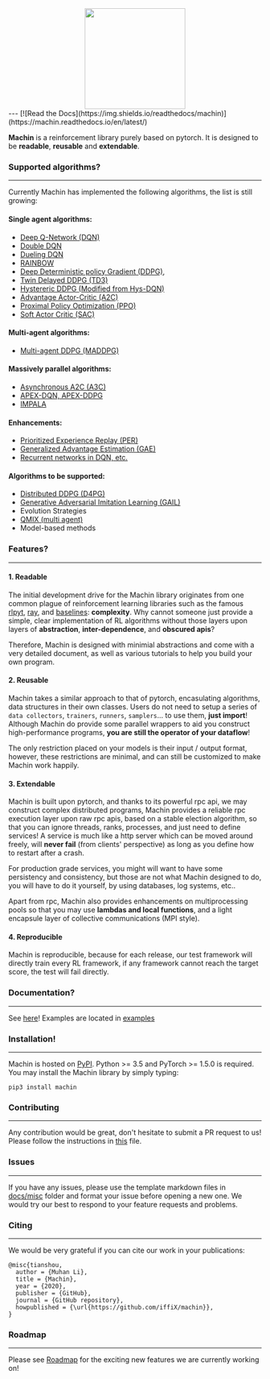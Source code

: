 <div align="center">
	<a href="https://machin.readthedocs.io">
		<img width="auto" height="200px" src="https://machin.readthedocs.io/en/latest/_static/icon.svg">
	</a>
</div>
---
[![Read the Docs](https://img.shields.io/readthedocs/machin)](https://machin.readthedocs.io/en/latest/)

**Machin** is a reinforcement library purely based on pytorch. It is designed to be **readable**, **reusable** and **extendable**.


### Supported algorithms? 
---
Currently Machin has implemented the following algorithms, the list is still growing:

#### Single agent algorithms:
* [Deep Q-Network (DQN)](https://storage.googleapis.com/deepmind-media/dqn/DQNNaturePaper.pdf)
* [Double DQN](https://arxiv.org/pdf/1509.06461.pdf)
* [Dueling DQN](https://arxiv.org/abs/1511.06581)
* [RAINBOW](https://arxiv.org/abs/1710.02298)
* [Deep Deterministic policy Gradient (DDPG)](https://arxiv.org/pdf/1509.02971.pdf), 
* [Twin Delayed DDPG (TD3)](https://arxiv.org/pdf/1802.09477.pdf)
* [Hystereric DDPG (Modified from Hys-DQN)](https://hal.archives-ouvertes.fr/hal-00187279/document)
* [Advantage Actor-Critic (A2C)](https://openai.com/blog/baselines-acktr-a2c/)
* [Proximal Policy Optimization (PPO)](https://arxiv.org/pdf/1707.06347.pdf)
* [Soft Actor Critic (SAC)](https://arxiv.org/pdf/1812.05905.pdf)

#### Multi-agent algorithms:
* [Multi-agent DDPG (MADDPG)](https://arxiv.org/pdf/1706.02275.pdf)

#### Massively parallel algorithms:
* [Asynchronous A2C (A3C)](https://arxiv.org/abs/1602.01783)
* [APEX-DQN, APEX-DDPG](https://arxiv.org/pdf/1803.00933)
* [IMPALA](https://arxiv.org/pdf/1802.01561)

#### Enhancements:
* [Prioritized Experience Replay (PER)](https://arxiv.org/pdf/1511.05952.pdf)
* [Generalized Advantage Estimation (GAE)](https://arxiv.org/pdf/1506.02438.pdf)
* [Recurrent networks in DQN, etc.](https://arxiv.org/pdf/1507.06527.pdf)
#### Algorithms to be supported:
* [Distributed DDPG (D4PG)](https://arxiv.org/abs/1804.08617)
* [Generative Adversarial Imitation Learning (GAIL)](https://arxiv.org/abs/1606.03476)
* Evolution Strategies
* [QMIX (multi agent)](https://arxiv.org/abs/1803.11485)
* Model-based methods

### Features?
---
#### 1. Readable

The initial development drive for the Machin library originates from one common plague of reinforcement learning libraries such as the famous [rlpyt](https://github.com/astooke/rlpyt), [ray](https://github.com/ray-project/ray), and [baselines](https://github.com/openai/baselines): **complexity**. Why cannot someone just provide a simple, clear implementation of RL algorithms without those layers upon layers of **abstraction**, **inter-dependence**,  and **obscured apis**? 

Therefore, Machin is designed with minimial abstractions and come with a very detailed document, as well as various tutorials to help you build your own program.

#### 2. Reusable

Machin takes a similar approach to that of pytorch, encasulating algorithms, data structures in their own classes. Users do not need to setup a series of `data collectors`, `trainers`, `runners`, `samplers`... to use them, **just import**! Although Machin do provide some parallel wrappers to aid you construct high-performance programs, **you are still the operator of your dataflow**! 

The only restriction placed on your models is their input / output format, however, these restrictions are minimal, and can still be customized to make Machin work happily. 

#### 3. Extendable
Machin is built upon pytorch, and thanks to its powerful rpc api, we may construct complex distributed programs, Machin provides a reliable rpc execution layer upon raw rpc apis, based on a stable election algorithm, so that you can ignore threads, ranks, processes, and just need to define services! A service is much like a http server which can be moved around freely, will **never fail** (from clients' perspective) as long as you define how to restart after a crash. 

For production grade services, you might will want to have some persistency and consistency, but those are not what Machin designed to do, you will have to do it yourself, by using databases, log systems, etc..

Apart from rpc, Machin also provides enhancements on multiprocessing pools so that you may use **lambdas and local functions**, and a light encapsule layer of collective communications (MPI style).

#### 4. Reproducible
Machin is reproducible, because for each release, our test framework will directly train every RL framework, if any framework cannot reach the target score, the test will fail directly.


### Documentation?
---
See [here](https://machin.readthedocs.io/)! Examples are located in [examples](https://github.com/iffiX/machin/tree/master/examples)

### Installation!
---
Machin is hosted on [PyPI](https://pypi.org/project/machin/). Python >= 3.5 and PyTorch >= 1.5.0 is required. You may install the Machin library by simply typing:
```
pip3 install machin
```

### Contributing
---
Any contribution would be great, don't hesitate to submit a PR request to us! Please follow the instructions in [this](https://github.com/iffiX/machin/tree/master/docs/misc/contribute.md) file.

### Issues
---
If you have any issues, please use the template markdown files in [docs/misc](https://github.com/iffiX/machin/tree/master/docs/misc) folder and  format your issue before opening a new one. We would try our best to respond to your feature requests and problems.

### Citing
---
We would be very grateful if you can cite our work in your publications:
```
@misc{tianshou,
  author = {Muhan Li},
  title = {Machin},
  year = {2020},
  publisher = {GitHub},
  journal = {GitHub repository},
  howpublished = {\url{https://github.com/iffiX/machin}},
}
```

### Roadmap
---
Please see [Roadmap](https://github.com/iffiX/machin/projects/2) for the exciting new features we are currently working on!
